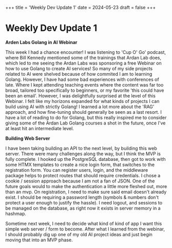 +++
title = 'Weekly Dev Update 1'
date = 2024-05-23
draft = false
+++

# Weekly Dev Update 1

**Arden Labs Golang in AI Webinar**

This week I had a chance encounter! I was listening to 'Cup O' Go' podcast, where Bill Kennedy mentioned some of the trainings that Ardan Lab does, which led to me seeing the Ardan Labs was sponsoring a free Webinar on how to use Golang to create AI services! So many of my side projects related to AI were shelved because of how commited I am to learning Golang. However, I have had some bad experiences with conferences of late. Where I kept attending teaching events where the content was far too broad, tailored too specifically to beginners, or my favorite 'this could have been an email'. However, I was delightfully surprised at the level of this Webinar. I felt like my horizons expanded for what kinds of projects I can build using AI with strictly Golang! I learned a lot more about the 'RAG' approach, and how fine-tuning should generally be seen as a last resort. I have a lot of reading to do for Golang, but this really inspired me to consider giving some of the Ardan Lab Golang courses a shot in the future, once I've at least hit an intermediate level.

**Building Web Server**

I have been taking building an API to the next level, by building this web server. There were many challenges along the way, but I think the MVP is fully complete. I hooked up the PostgreSQL database, then got to work with some HTMX templates to create a nice login form, that switches to the registration form. You can register users, login, and the middleware package helps to protect routes that should require credentials. I chose a cookie / session approach because I am not a fan of JSON. One of the future goals would to make the authentication a little more fleshed out, more than an mvp. On registration, I need to make sure said email doesn't already exist. I should be requiring a password length (symbols & numbers don't protect a user enough to justify the hassle). I need logout, and sessions to be managed on the database, as right now it exists in server memory in a hashmap.

Sometime next week, I need to decide what kind of kind of app I want this simple web server / form to become. After what I learned from the webinar, I should probably dig up one of my old AI project ideas and just begin moving that into an MVP phase.
